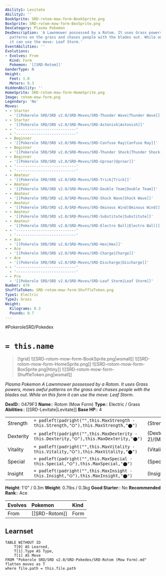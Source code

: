 ```yaml
---
Ability1: Levitate
Ability2: ''
BookSprite: SRD-rotom-mow-form-BookSprite.png
BoxSprite: SRD-rotom-mow-form-BoxSprite.png
DexCategory: Plasma Pokemon
DexDescription: 'A Lawnmower possessed by a Rotom. It uses Grass powers, mows awful
  patterns on the grass and chases people with the blades out. While on this form
  it can use the move: Leaf Storm.'
EventAbilities: ''
Evolutions:
- Evolves: From
  Kind: Form
  Pokemon: '[[SRD-Rotom]]'
GenderType: N
Height:
  Feet: 1.0
  Meters: 0.3
HiddenAbility: ''
HomeSprite: SRD-rotom-mow-form-HomeSprite.png
Image: rotom-mow-form.png
Legendary: 'No'
Moves:
- - Starter
  - '[[Pokerole SRD/SRD v2.0/SRD-Moves/SRD-Thunder Wave|Thunder Wave]]'
- - Starter
  - '[[Pokerole SRD/SRD v2.0/SRD-Moves/SRD-Astonish|Astonish]]'
- - '---------------------------'
  - '---------------------------'
- - Beginner
  - '[[Pokerole SRD/SRD v2.0/SRD-Moves/SRD-Confuse Ray|Confuse Ray]]'
- - Beginner
  - '[[Pokerole SRD/SRD v2.0/SRD-Moves/SRD-Thunder Shock|Thunder Shock]]'
- - Beginner
  - '[[Pokerole SRD/SRD v2.0/SRD-Moves/SRD-Uproar|Uproar]]'
- - '---------------------------'
  - '---------------------------'
- - Amateur
  - '[[Pokerole SRD/SRD v2.0/SRD-Moves/SRD-Trick|Trick]]'
- - Amateur
  - '[[Pokerole SRD/SRD v2.0/SRD-Moves/SRD-Double Team|Double Team]]'
- - Amateur
  - '[[Pokerole SRD/SRD v2.0/SRD-Moves/SRD-Shock Wave|Shock Wave]]'
- - Amateur
  - '[[Pokerole SRD/SRD v2.0/SRD-Moves/SRD-Ominous Wind|Ominous Wind]]'
- - Amateur
  - '[[Pokerole SRD/SRD v2.0/SRD-Moves/SRD-Substitute|Substitute]]'
- - Amateur
  - '[[Pokerole SRD/SRD v2.0/SRD-Moves/SRD-Electro Ball|Electro Ball]]'
- - '---------------------------'
  - '---------------------------'
- - Ace
  - '[[Pokerole SRD/SRD v2.0/SRD-Moves/SRD-Hex|Hex]]'
- - Ace
  - '[[Pokerole SRD/SRD v2.0/SRD-Moves/SRD-Charge|Charge]]'
- - Ace
  - '[[Pokerole SRD/SRD v2.0/SRD-Moves/SRD-Discharge|Discharge]]'
- - '---------------------------'
  - '---------------------------'
- - Pro
  - '[[Pokerole SRD/SRD v2.0/SRD-Moves/SRD-Leaf Storm|Leaf Storm]]'
Number: 479
ShuffleToken: SRD-rotom-mow-form-ShuffleToken.png
Type1: Electric
Type2: Grass
Weight:
  Kilograms: 0.3
  Pounds: 0.7
---
```


#PokeroleSRD/Pokedex

# `= this.name`

> [!grid]
> ![[SRD-rotom-mow-form-BookSprite.png|wsmall]]
> ![[SRD-rotom-mow-form-HomeSprite.png]]
> ![[SRD-rotom-mow-form-BoxSprite.png|htiny]]
> ![[SRD-rotom-mow-form-ShuffleToken.png|wsmall]]


*Plasma Pokemon*
*A Lawnmower possessed by a Rotom. It uses Grass powers, mows awful patterns on the grass and chases people with the blades out. While on this form it can use the move: Leaf Storm.*

**DexID**:: 0479F3
**Name**:: Rotom (Mow Form)
**Type**:: Electric / Grass
**Abilities**:: [[SRD-Levitate|Levitate]]
**Base HP**:: 4

|           |                                                                                        |                                          |
| --------- | -------------------------------------------------------------------------------------- | ---------------------------------------- |
| Strength  | `= padleft(padright("",this.MaxStrength - this.Strength,"⭘"),this.MaxStrength,"⬤")`    | (Strength::2)/(MaxStrength::4)   |
| Dexterity | `= padleft(padright("",this.MaxDexterity - this.Dexterity,"⭘"),this.MaxDexterity,"⬤")` | (Dexterity:: 2)/(MaxDexterity::5) |
| Vitality  | `= padleft(padright("",this.MaxVitality - this.Vitality,"⭘"),this.MaxVitality,"⬤")`    | (Vitality::3)/(MaxVitality::6)   |
| Special   | `= padleft(padright("",this.MaxSpecial - this.Special,"⭘"),this.MaxSpecial,"⬤")`       | (Special::3)/(MaxSpecial::6)     |
| Insight   | `= padleft(padright("",this.MaxInsight - this.Insight,"⭘"),this.MaxInsight,"⬤")`       | (Insight::3)/(MaxInsight::6)     |

**Height**: 1'0" / 0.3m
**Weight**: 0.7lbs / 0.3kg
**Good Starter**:: No
**Recommended Rank**:: Ace

| Evolves   | Pokemon       | Kind   |
|:----------|:--------------|:-------|
| From      | [[SRD-Rotom]] | Form   |

## Learnset

```dataview
TABLE WITHOUT ID
    T[0] AS Learned,
    T[1].Type AS Type,
    T[1] AS Move
FROM "Pokerole SRD/SRD v2.0/SRD-Pokedex/SRD-Rotom (Mow Form).md"
flatten moves as T
where file.path = this.file.path
```
